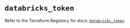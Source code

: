 # `databricks_token`

Refer to the Terraform Registory for docs: [`databricks_token`](https://registry.terraform.io/providers/databricks/databricks/1.14.3/docs/resources/token).
